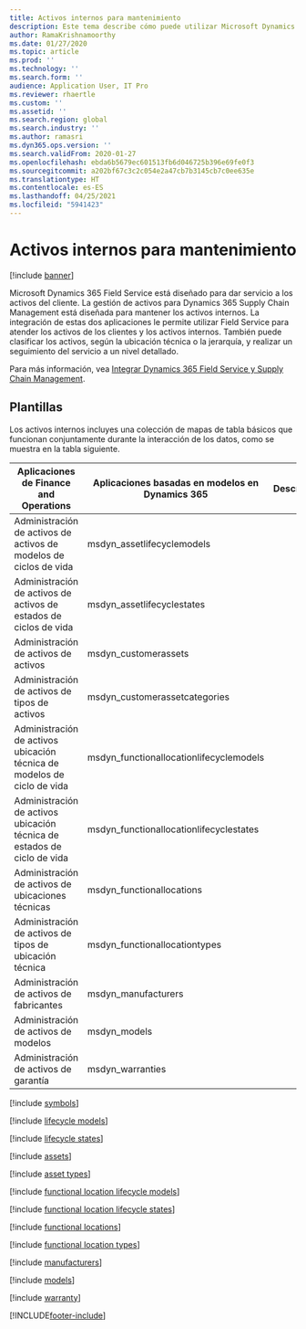 ```yaml
---
title: Activos internos para mantenimiento
description: Este tema describe cómo puede utilizar Microsoft Dynamics 365 Field Service para dar servicio tanto a los activos del cliente como a los activos internos.
author: RamaKrishnamoorthy
ms.date: 01/27/2020
ms.topic: article
ms.prod: ''
ms.technology: ''
ms.search.form: ''
audience: Application User, IT Pro
ms.reviewer: rhaertle
ms.custom: ''
ms.assetid: ''
ms.search.region: global
ms.search.industry: ''
ms.author: ramasri
ms.dyn365.ops.version: ''
ms.search.validFrom: 2020-01-27
ms.openlocfilehash: ebda6b5679ec601513fb6d046725b396e69fe0f3
ms.sourcegitcommit: a202bf67c3c2c054e2a47cb7b3145cb7c0ee635e
ms.translationtype: HT
ms.contentlocale: es-ES
ms.lasthandoff: 04/25/2021
ms.locfileid: "5941423"
---
```

# <a name="in-house-assets-for-servicing"></a>Activos internos para mantenimiento

[!include [banner](../../includes/banner.md)]



Microsoft Dynamics 365 Field Service está diseñado para dar servicio a los activos del cliente. La gestión de activos para Dynamics 365 Supply Chain Management está diseñada para mantener los activos internos. La integración de estas dos aplicaciones le permite utilizar Field Service para atender los activos de los clientes y los activos internos. También puede clasificar los activos, según la ubicación técnica o la jerarquía, y realizar un seguimiento del servicio a un nivel detallado.

Para más información, vea [Integrar Dynamics 365 Field Service y Supply Chain Management](/dynamics365/field-service/supply-chain-field-service-integration).

## <a name="templates"></a>Plantillas

Los activos internos incluyes una colección de mapas de tabla básicos que funcionan conjuntamente durante la interacción de los datos, como se muestra en la tabla siguiente.

| Aplicaciones de Finance and Operations | Aplicaciones basadas en modelos en Dynamics 365 | Descripción |
|-----------------------------|-----------------------------------|-------------|
| Administración de activos de activos de modelos de ciclos de vida | msdyn\_assetlifecyclemodels | |
| Administración de activos de activos de estados de ciclos de vida | msdyn\_assetlifecyclestates | |
| Administración de activos de activos | msdyn\_customerassets | |
| Administración de activos de tipos de activos | msdyn\_customerassetcategories | |
| Administración de activos ubicación técnica de modelos de ciclo de vida | msdyn\_functionallocationlifecyclemodels | |
| Administración de activos ubicación técnica de estados de ciclo de vida | msdyn\_functionallocationlifecyclestates | |
| Administración de activos de ubicaciones técnicas | msdyn\_functionallocations | |
| Administración de activos de tipos de ubicación técnica | msdyn\_functionallocationtypes | |
| Administración de activos de fabricantes | msdyn\_manufacturers | |
| Administración de activos de modelos | msdyn\_models | |
| Administración de activos de garantía | msdyn\_warranties | |

[!include [symbols](../../includes/dual-write-symbols.md)]

[!include [lifecycle models](includes/AssetManagementAssetLifecycleModels-msdyn-assetlifecyclemodels.md)]

[!include [lifecycle states](includes/AssetManagementAssetLifecycleStates-msdyn-assetlifecyclestates.md)]

[!include [assets](includes/AssetManagementAssets-msdyn-customerassets.md)]

[!include [asset types](includes/AssetManagementAssetTypes-msdyn-customerassetcategories.md)]

[!include [functional location lifecycle models](includes/AssetManagementFunctionalLocationLifecycleModels-msdyn-functionallocationlifecyclemodels.md)]

[!include [functional location lifecycle states](includes/AssetManagementFunctionalLocationLifecycleStates-msdyn-functionallocationlifecyclestates.md)]

[!include [functional locations](includes/AssetManagementFunctionalLocations-msdyn-functionallocations.md)]

[!include [functional location types](includes/AssetManagementFunctionalLocationTypes-msdyn-functionallocationtypes.md)]

[!include [manufacturers](includes/AssetManagementManufacturers-msdyn-manufacturers.md)]

[!include [models](includes/AssetManagementModels-msdyn-models.md)]

[!include [warranty](includes/AssetManagementWarranty-msdyn-warranties.md)]


[!INCLUDE[footer-include](../../../../includes/footer-banner.md)]